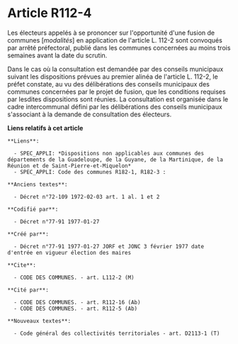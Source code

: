 # Article R112-4

Les électeurs appelés à se prononcer sur l'opportunité d'une fusion de communes [*modalités*] en application de l'article L.
112-2 sont convoqués par arrêté préfectoral, publié dans les communes concernées au moins trois semaines avant la date du
scrutin. 

Dans le cas où la consultation est demandée par des conseils municipaux suivant les dispositions prévues au premier alinéa de
l'article L. 112-2, le préfet constate, au vu des délibérations des conseils municipaux des communes concernées par le projet
de fusion, que les conditions requises par lesdites dispositions sont réunies. La consultation est organisée dans le cadre
intercommunal défini par les délibérations des conseils municipaux s'associant à la demande de consultation des électeurs.

**Liens relatifs à cet article**

	**Liens**:

	  - SPEC_APPLI: *Dispositions non applicables aux communes des départements de la Guadeloupe, de la Guyane, de la Martinique, de la Réunion et de Saint-Pierre-et-Miquelon*
	  - SPEC_APPLI: Code des communes R182-1, R182-3 :

	**Anciens textes**:

	  - Décret n°72-109 1972-02-03 art. 1 al. 1 et 2

	**Codifié par**:

	  - Décret n°77-91 1977-01-27

	**Créé par**:

	  - Décret n°77-91 1977-01-27 JORF et JONC 3 février 1977 date d'entrée en vigueur élection des maires

	**Cite**:

	  - CODE DES COMMUNES. - art. L112-2 (M)

	**Cité par**:

	  - CODE DES COMMUNES. - art. R112-16 (Ab)
	  - CODE DES COMMUNES. - art. R112-5 (Ab)

	**Nouveaux textes**:

	  - Code général des collectivités territoriales - art. D2113-1 (T)
